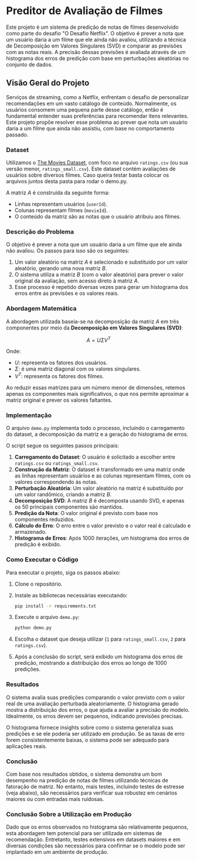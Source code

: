 # Preditor de Avaliação de Filmes

Este projeto é um sistema de predição de notas de filmes desenvolvido como parte do desafio "O Desafio Netflix". O objetivo é prever a nota que um usuário daria a um filme que ele ainda não avaliou, utilizando a técnica de Decomposição em Valores Singulares (SVD) e comparar as previsões com as notas reais. A precisão dessas previsões é avaliada através de um histograma dos erros de predição com base em perturbações aleatórias no conjunto de dados.

## Visão Geral do Projeto

Serviços de streaming, como a Netflix, enfrentam o desafio de personalizar recomendações em um vasto catálogo de conteúdo. Normalmente, os usuários consomem uma pequena parte desse catálogo, então é fundamental entender suas preferências para recomendar itens relevantes. Este projeto propõe resolver esse problema ao prever que nota um usuário daria a um filme que ainda não assistiu, com base no comportamento passado.

### Dataset

Utilizamos o [The Movies Dataset](https://www.kaggle.com/datasets/rounakbanik/the-movies-dataset), com foco no arquivo `ratings.csv` (ou sua versão menor, `ratings_small.csv`). Este dataset contém avaliações de usuários sobre diversos filmes.
Caso queira testar basta colocar os arquivos juntos desta pasta para rodar o demo.py.

A matriz $A$ é construída da seguinte forma:
- Linhas representam usuários (`userId`).
- Colunas representam filmes (`movieId`).
- O conteúdo da matriz são as notas que o usuário atribuiu aos filmes.

### Descrição do Problema

O objetivo é prever a nota que um usuário daria a um filme que ele ainda não avaliou. Os passos para isso são os seguintes:
1. Um valor aleatório na matriz $A$ é selecionado e substituído por um valor aleatório, gerando uma nova matriz $B$.
2. O sistema utiliza a matriz $B$ (com o valor aleatório) para prever o valor original da avaliação, sem acesso direto à matriz $A$.
3. Esse processo é repetido diversas vezes para gerar um histograma dos erros entre as previsões e os valores reais.

### Abordagem Matemática

A abordagem utilizada baseia-se na decomposição da matriz $A$ em três componentes por meio da **Decomposição em Valores Singulares (SVD)**:

$$
A = U \Sigma V^T
$$

Onde:
- $U$: representa os fatores dos usuários.
- $\Sigma$: é uma matriz diagonal com os valores singulares.
- $V^T$: representa os fatores dos filmes.

Ao reduzir essas matrizes para um número menor de dimensões, retemos apenas os componentes mais significativos, o que nos permite aproximar a matriz original e prever os valores faltantes.

### Implementação

O arquivo `demo.py` implementa todo o processo, incluindo o carregamento do dataset, a decomposição da matriz e a geração do histograma de erros.

O script segue os seguintes passos principais:
1. **Carregamento do Dataset**: O usuário é solicitado a escolher entre `ratings.csv` ou `ratings_small.csv`.
2. **Construção da Matriz**: O dataset é transformado em uma matriz onde as linhas representam usuários e as colunas representam filmes, com os valores correspondendo às notas.
3. **Perturbação Aleatória**: Um valor aleatório na matriz é substituído por um valor randômico, criando a matriz $B$.
4. **Decomposição SVD**: A matriz $B$ é decomposta usando SVD, e apenas os 50 principais componentes são mantidos.
5. **Predição da Nota**: O valor original é previsto com base nos componentes reduzidos.
6. **Cálculo do Erro**: O erro entre o valor previsto e o valor real é calculado e armazenado.
7. **Histograma de Erros**: Após 1000 iterações, um histograma dos erros de predição é exibido.

### Como Executar o Código

Para executar o projeto, siga os passos abaixo:

1. Clone o repositório.
2. Instale as bibliotecas necessárias executando:

    ```bash
    pip install -r requirements.txt
    ```

3. Execute o arquivo `demo.py`:

    ```bash
    python demo.py
    ```

4. Escolha o dataset que deseja utilizar (`1` para `ratings_small.csv`, `2` para `ratings.csv`).

5. Após a conclusão do script, será exibido um histograma dos erros de predição, mostrando a distribuição dos erros ao longo de 1000 predições.

### Resultados

O sistema avalia suas predições comparando o valor previsto com o valor real de uma avaliação perturbada aleatoriamente. O histograma gerado mostra a distribuição dos erros, o que ajuda a avaliar a precisão do modelo. Idealmente, os erros devem ser pequenos, indicando previsões precisas.

O histograma fornece insights sobre como o sistema generaliza suas predições e se ele poderia ser utilizado em produção. Se as taxas de erro forem consistentemente baixas, o sistema pode ser adequado para aplicações reais.

### Conclusão

Com base nos resultados obtidos, o sistema demonstra um bom desempenho na predição de notas de filmes utilizando técnicas de fatoração de matriz. No entanto, mais testes, incluindo testes de estresse (veja abaixo), são necessários para verificar sua robustez em cenários maiores ou com entradas mais ruidosas.

### Conclusão Sobre a Utilização em Produção

Dado que os erros observados no histograma são relativamente pequenos, esta abordagem tem potencial para ser utilizada em sistemas de recomendação. Entretanto, testes extensivos em datasets maiores e em diversas condições são necessários para confirmar se o modelo pode ser implantado em um ambiente de produção.

